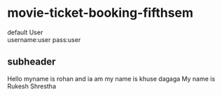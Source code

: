 # movie-ticket-booking-fifthsem


default User    
username:user
pass:user

## subheader
Hello
myname is rohan and ia am
my name is khuse
dagaga
My name is Rukesh Shrestha

